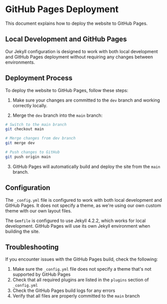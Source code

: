 # GitHub Pages Deployment

This document explains how to deploy the website to GitHub Pages.

## Local Development and GitHub Pages

Our Jekyll configuration is designed to work with both local development and GitHub Pages deployment without requiring any changes between environments.

## Deployment Process

To deploy the website to GitHub Pages, follow these steps:

1. Make sure your changes are committed to the `dev` branch and working correctly locally.

2. Merge the `dev` branch into the `main` branch:

```bash
# Switch to the main branch
git checkout main

# Merge changes from dev branch
git merge dev

# Push changes to GitHub
git push origin main
```

3. GitHub Pages will automatically build and deploy the site from the `main` branch.

## Configuration

The `_config.yml` file is configured to work with both local development and GitHub Pages. It does not specify a theme, as we're using our own custom theme with our own layout files.

The `Gemfile` is configured to use Jekyll 4.2.2, which works for local development. GitHub Pages will use its own Jekyll environment when building the site.

## Troubleshooting

If you encounter issues with the GitHub Pages build, check the following:

1. Make sure the `_config.yml` file does not specify a theme that's not supported by GitHub Pages
2. Check that all required plugins are listed in the `plugins` section of `_config.yml`
3. Check the GitHub Pages build logs for any errors
4. Verify that all files are properly committed to the `main` branch
